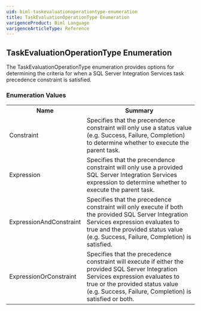 ```yaml
---
uid: biml-taskevaluationoperationtype-enumeration
title: TaskEvaluationOperationType Enumeration
varigenceProduct: Biml Language
varigenceArticleType: Reference
---
```


## TaskEvaluationOperationType Enumeration<div class="LanguageSummary"><div class ="SummaryItem">The TaskEvaluationOperationType enumeration provides options for determining the criteria for when a SQL Server Integration Services task precedence constraint is satisfied.</div></div><div class="EnumValueGroup">### Enumeration Values<table id="EnumValue" class="MemberList"><tbody><tr><th class="MemberNameColumnHeader">Name</th><th class="MemberSummaryColumnHeader">Summary</th></tr><tr class="cd0"><td class="MemberName">Constraint</td><td class="MemberSummary"><div class ="SummaryItem">Specifies that the precendence constraint will only use a status value (e.g. Success, Failure, Completion) to determine whether to execute the parent task.</div> </td></tr><tr class="cd1"><td class="MemberName">Expression</td><td class="MemberSummary"><div class ="SummaryItem">Specifies that the precendence constraint will only use a provided SQL Server Integration Services expression to determine whether to execute the parent task.</div> </td></tr><tr class="cd0"><td class="MemberName">ExpressionAndConstraint</td><td class="MemberSummary"><div class ="SummaryItem">Specifies that the precedence constraint will only execute if both the provided SQL Server Integration Services expression evaluates to true and the provided status value (e.g. Success, Failure, Completion) is satisfied.</div> </td></tr><tr class="cd1"><td class="MemberName">ExpressionOrConstraint</td><td class="MemberSummary"><div class ="SummaryItem">Specifies that the precedence constraint will execute if either the provided SQL Server Integration Services expression evaluates to true or the provided status value (e.g. Success, Failure, Completion) is satisfied or both.</div> </td></tr></tbody></table></div>